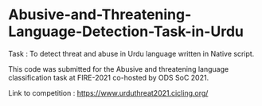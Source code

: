 # Abusive-and-Threatening-Language-Detection-Task-in-Urdu

Task :  To detect threat and abuse in Urdu language written in Native script.

This code was submitted for the Abusive and threatening language classification task at FIRE-2021 co-hosted by ODS SoC 2021.


Link to competition : https://www.urduthreat2021.cicling.org/


